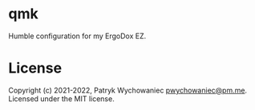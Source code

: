 # qmk

Humble configuration for my ErgoDox EZ.

# License

Copyright (c) 2021-2022, Patryk Wychowaniec <pwychowaniec@pm.me>.    
Licensed under the MIT license.
